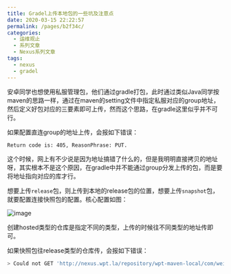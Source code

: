 ```yaml
---
title: Gradel上传本地包的一些坑及注意点
date: 2020-03-15 22:22:57
permalink: /pages/b2f34c/
categories:
  - 运维观止
  - 系列文章
  - Nexus系列文章
tags:
  - nexus
  - gradel
---
```


安卓同学也想使用私服管理包，他们通过gradle打包，此时通过类似Java同学按maven的思路一样，通过在maven的setting文件中指定私服对应的group地址，然后定义好包对应的三要素即可上传，然而这个思路，在gradle这里似乎并不可行。

如果配置直连group的地址上传，会报如下错误：

```sh
Return code is: 405, ReasonPhrase: PUT.
```

这个时候，网上有不少说是因为地址搞错了什么的，但是我明明直接拷贝的地址呀，其实根本不是这个原因，在gradle中并不能通过group分发上传的包，而是要将地址指向对应的库才行。

想要上传`release`包，则上传到本地的release包的位置，想要上传`snapshot`包，就要配置连接快照包的配置。核心配置如图：

![image](https://tvax1.sinaimg.cn/large/008k1Yt0ly1grh1y8vuktj31by0lswhf.jpg)

创建hosted类型的仓库是指定不同的类型，上传的时候往不同类型的地址传即可。

如果快照包往release类型的仓库传，会报如下错误：

```sh
> Could not GET 'http://nexus.wpt.la/repository/wpt-maven-local/com/weipaitang/wpt/libs/wpt_util/1.0.0-SNAPSHOT/maven-metadata.xml'. Received status code 400 from server: Repository version policy: RELEASE does not allow metadata in path: com/weipaitang/wpt/libs/wpt_util/1.0.0-SNAPSHOT/maven-metadata.xml
```

